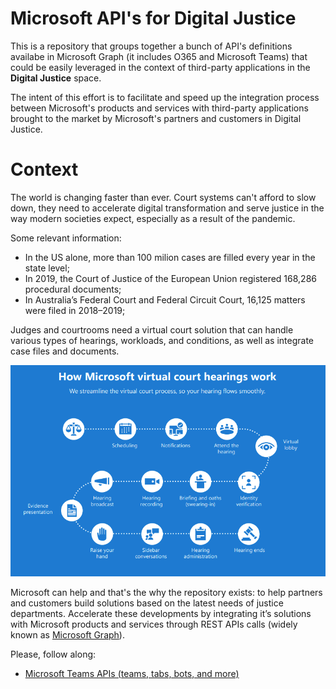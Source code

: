 # Microsoft API's for Digital Justice

This is a repository that groups together a bunch of API's definitions availabe in Microsoft Graph (it includes O365 and Microsoft Teams) that could be easily leveraged in the context of third-party applications in the **Digital Justice** space.

The intent of this effort is to facilitate and speed up the integration process between Microsoft's products and services with third-party applications brought to the market by Microsoft's partners and customers in Digital Justice.

# Context

The world is changing faster than ever. Court systems can't afford to slow down, they need to accelerate digital transformation and serve justice in the way modern societies expect, especially as a result of the pandemic.

Some relevant information:

* In the US alone, more than 100 milion cases are filled every year in the state level;
* In 2019, the Court of Justice of the European Union registered 168,286 procedural documents;
* In Australia’s Federal Court and Federal Circuit Court, 16,125 matters were filed in 2018–2019;

Judges and courtrooms need a virtual court solution that can handle various types of hearings, workloads, and conditions, as well as integrate case files and documents.


![Virtual courts macro processess](/img/virtual-courts-macro-processess.PNG "Virtual courts macro processess")

Microsoft can help and that's the why the repository exists: to help partners and customers build solutions based on the latest needs of justice departments. Accelerate these developments by integrating it’s solutions with Microsoft products and services through REST APIs calls (widely known as [Microsoft Graph](https://docs.microsoft.com/en-us/graph/overview)).

Please, follow along:


* [Microsoft Teams APIs (teams, tabs, bots, and more)](/microsoft-teams/microsoft-teams.md)
